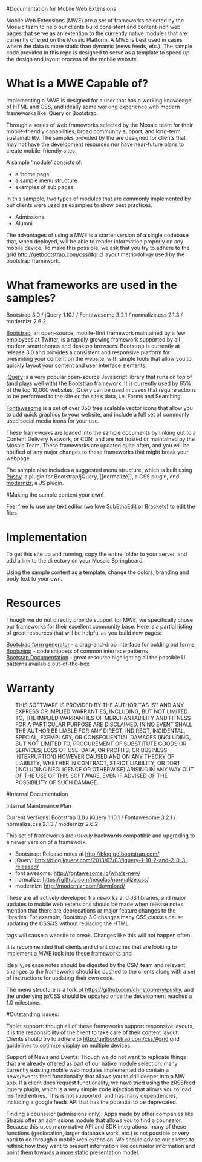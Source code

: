 #Documentation for Mobile Web Extensions


Mobile Web Extensions (MWE) are a set of frameworks selected by the Mosaic team to help our clients build consistent and content-rich web pages that serve as an extention to the currently native modules that are currently offered on the Mosaic Platform. A MWE is best used in cases where the data is more static than dynamic (news feeds, etc.). The sample code provided in this repo is designed to serve as a template to speed up the design and layout
process of the mobile website. 

What is a MWE Capable of?
===

Implementing a MWE is designed for a user that has a working knowledge of HTML and CSS, and ideally some working experience with modern frameworks like jQuery or Bootstrap. 


<p>Through a series of web frameworks selected by the Mosaic team for their mobile-friendly capabilities, broad community support, and long-term sustainability. The samples provided by the are designed for clients that may not have the development resources nor have near-future plans to create mobile-friendly sites. </p>

<p>A sample &#8216;module&#8217; consists of:</p>

<ul>
<li>a &#8216;home page&#8217;</li>
<li>a sample menu structure</li>
<li>examples of sub pages</li>
</ul>

In this sampple, two types of modules that are commonly implemented by our clients were used as examples to show best practices. 

+ Admissions
+ Alumni


The advantages of using a MWE is a starter version of a single codebase that, when deployed, will be able to render information properly on any mobile device. To make this possible, we ask that you try to adhere to the grid http://getbootstrap.com/css/#grid layout methodology used by the bootstrap framework. 


What frameworks are used in the samples?
===


Bootstrap 3.0 / jQuery 1.10.1 / Fontawesome 3.2.1 / normalize.css 2.1.3 / modernizr 2.6.2 

[Bootstrap](getbootstrap.com), an open-source, mobile-first framework maintained by a few employees at Twitter, is a rapidly growing framework supported by all modern smartphones and desktop browsers. Bootstrap is currently at release 3.0 and provides a consistent and responsive platform for presenting your content on the website, with simple tools that allow you to quickly layout your content and user interface elements.

[jQuery](jquery.org) is a very popular open-source Javascript library that runs on top of (and plays well with) the Bootstrap framework. It is currently used by 65% of the top 10,000 websites. jQuery can be used in cases that require actions to be performed to the site or the site&#8217;s data, i.e. Forms and Searching.

[Fontawesome](fontawesome.io) is a set of over 350 free scalable vector icons that allow you to add quick graphics to your website, and include a full set of commonly used social media icons for your use.

These frameworks are loaded into the sample documents by linking out to a Content Delivery Network, or CDN, and are not hosted or maintained by the Mosaic Team. These frameworks are updated quite often, and you will be notified of any major changes to these frameworks that might break your webpage. 


The sample also includes a suggested menu structure, which is built using [Pushy](https://github.com/christophery/pushy), a plugin for Bootstrap/jQuery, [[normalize]], a CSS plugin, and [modernizr](modernizr.com), a JS plugin.

#Making the sample content your own!

Feel free to use any text editor (we love [SubEthaEdit](http://www.codingmonkeys.de/subethaedit/) or [Brackets](brakets.io)) to edit the files.

Implementation
===



<p>To get this site up and running, copy the entire folder to your server, and add a link to the directory on your Mosaic Springboard. </p>
Using the sample content as a template, change the colors, branding and body text to your own.

Resources
===


<p>Though we do not directly provide support for MWE, we specifically chose our frameworks for their excellent community base. Here is a partial listing of great resources that will be helpful as you build new pages:</p>

[Bootstrap form generator](http://minikomi.github.io/Bootstrap-Form-Builder/) - a drag-and-drop interface for bulding out forms. <br>
[Bootsnipp](http://bootsnipp.com/snipps) - code snippets of common interface patterns <br>
[Bootsrap Documentation](http://getbootstrap.com/getting-started/) - great resource highlighting all the possible UI patterns available out-of-the-box

Warranty
===


<ul>
THIS SOFTWARE IS PROVIDED BY THE AUTHOR ``AS IS'' AND ANY EXPRESS OR
IMPLIED WARRANTIES, INCLUDING, BUT NOT LIMITED TO, THE IMPLIED WARRANTIES
OF MERCHANTABILITY AND FITNESS FOR A PARTICULAR PURPOSE ARE DISCLAIMED.
IN NO EVENT SHALL THE AUTHOR BE LIABLE FOR ANY DIRECT, INDIRECT,
INCIDENTAL, SPECIAL, EXEMPLARY, OR CONSEQUENTIAL DAMAGES (INCLUDING, BUT
NOT LIMITED TO, PROCUREMENT OF SUBSTITUTE GOODS OR SERVICES; LOSS OF USE,
DATA, OR PROFITS; OR BUSINESS INTERRUPTION) HOWEVER CAUSED AND ON ANY
THEORY OF LIABILITY, WHETHER IN CONTRACT, STRICT LIABILITY, OR TORT
(INCLUDING NEGLIGENCE OR OTHERWISE) ARISING IN ANY WAY OUT OF THE USE OF
THIS SOFTWARE, EVEN IF ADVISED OF THE POSSIBILITY OF SUCH DAMAGE.
</ul>


#Internal Documentation

Internal Maintenance Plan

Current Versions:
Bootstrap 3.0 / jQuery 1.10.1 / Fontawesome 3.2.1 / normalize.css 2.1.3 / modernizr 2.6.2




This set of frameworks are *usually* backwards compatible and upgrading to a newer version of a framework. 

+ Bootstrap: Release notes at http://blog.getbootstrap.com/
+ jQuery: http://blog.jquery.com/2013/07/03/jquery-1-10-2-and-2-0-3-released/
+ font awesome: http://fontawesome.io/whats-new/
+ normalize: https://github.com/necolas/normalize.css/
+ modernizr: http://modernizr.com/download/

These are all actively developed frameworks and JS libraries, and major updates to mobile web extensions should be made when release notes mention that there are deprecations or major feature changes to the libraries. For example, Bootstrap 3.0 changes many CSS classes cause updating the CSS/JS without replacing the HTML <div> tags will cause a website to break. Changes like this will not happen often. 

It is recommended that clients and client coaches that are looking to implement a MWE look into these frameworks and 

Ideally, release notes should be digested by the CSM team and relevant changes to the frameworks should be pushed to the clients along with a set of instructions for updating their own code. 

The menu structure is a fork of https://github.com/christophery/pushy, and the underlying js/CSS should be updated once the development reaches a 1.0 milestone. 




#Outstanding issues:

Tablet support: though all of these frameworks support responsive layouts, it is the responsibility of the client to take care of their content layout. Clients should try to adhere to http://getbootstrap.com/css/#grid grid guidelines to optimize display on multiple devices. 


Support of News and Events:
Though we do not want to replicate things that are already offered as part of our native module selection, many currently existing mobile web modules implemented do contain a news/events feed functionality that allows you to drill deeper into a MW app. If a client does request functionality, we have tried using the zRSSfeed jquery plugin, which is a very simple code injection that allows you to load rss feed entries. This is not supported, and has many dependencies, including a google feeds API that has the potential to be deprecated. 



Finding a counselor (admissions only):
Apps made by other companies like Straxis offer an admissions module that allows you to find a counselor. Because this uses many native API and SDK integrations, many of these functions (geolocation, larger database work, etc.) is not possible or very hard to do through a mobile web extension. We should advise our clients to rethink how they want to present information like counselor information and point them towards a more static presentation model. 












